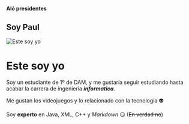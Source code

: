 #### Aló presidentes
## Soy Paul
![Este soy yo](https://encrypted-tbn1.gstatic.com/images?q=tbn:ANd9GcSQMWFsos1_jjOXuZT3MjVo1xaJ9ng-FO8VhNX8qQbY1OxH2wRI)

# **Este soy yo**


Soy un estudiante de 1º de DAM, y me gustaría seguir estudiando hasta acabar la carrera de ingenieria _**informatica**_.


Me gustan los videojuegos y lo relacionado con la tecnología :alien:


Soy **experto** en Java, XML, C++ y *Markdown* :smirk: (~~En verdad no~~)
